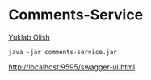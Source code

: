 # Comments-Service

[Yuklab Olish](comments-service.jar)

````shell
java -jar comments-service.jar
````

[http://localhost:9595/swagger-ui.html](http://localhost:9595/swagger-ui.html)